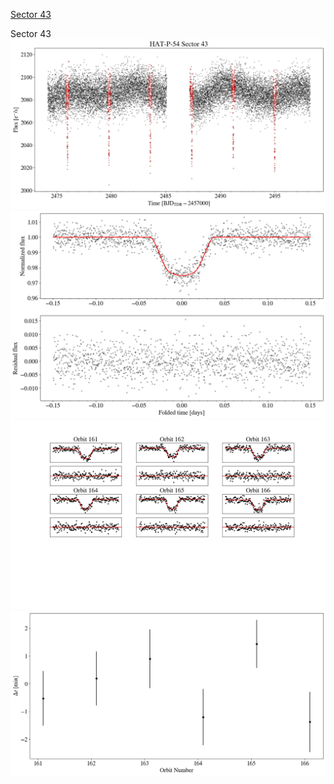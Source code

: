 [Sector 43](#sector43)

<a name = "sector43"></a>
Sector 43
![alt text](/tt/HAT-P-54_Sector_43/HAT-P-54_Sector_43_a_TimeSeries.png)
![alt text](/tt/HAT-P-54_Sector_43/HAT-P-54_Sector_43_b_FoldedLightCurve.png)
![alt text](/tt/HAT-P-54_Sector_43/HAT-P-54_Sector_43_b_IndividualTransitsWithFit.png)
![alt text](/tt/HAT-P-54_Sector_43/HAT-P-54_Sector_43_c_TimingResiduals.png)

